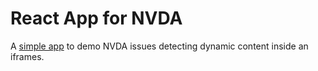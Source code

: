 # React App for NVDA

A [simple app](https://aminpaks.github.io/react-app-nvda) to demo NVDA issues detecting dynamic content inside an iframes.
